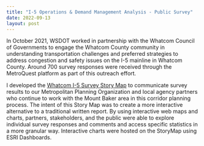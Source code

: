 ```yaml
---
title: "I-5 Operations & Demand Management Analysis - Public Survey"
date: 2022-09-13
layout: post
---
```


In October 2021, WSDOT worked in partnership with the Whatcom Council of Governments to engage the Whatcom County community in understanding transportation challenges and preferred strategies to address congestion and safety issues on the I-5 mainline in Whatcom County. Around 700 survey responses were received through the MetroQuest platform as part of this outreach effort. 

I developed the [Whatcom I-5 Survey Story Map][map] to communicate survey results to our Metropolitan Planning Organization and local agency partners who continue to work with the Mount Baker area in this corridor planning process. The intent of this Story Map was to create a more interactive alternative to a traditional written report. By using interactive web maps and charts, partners, stakeholders, and the public were able to explore individual survey responses and comments and access specific statistics in a more granular way. Interactive charts were hosted on the StoryMap using ESRI Dashboards. 






[map]:https://storymaps.arcgis.com/stories/befab669833e40bc92ec754e20d994cc
